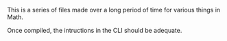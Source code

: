 This is a series of files made over a long period of time for various things in Math.

Once compiled, the intructions in the CLI should be adequate.

